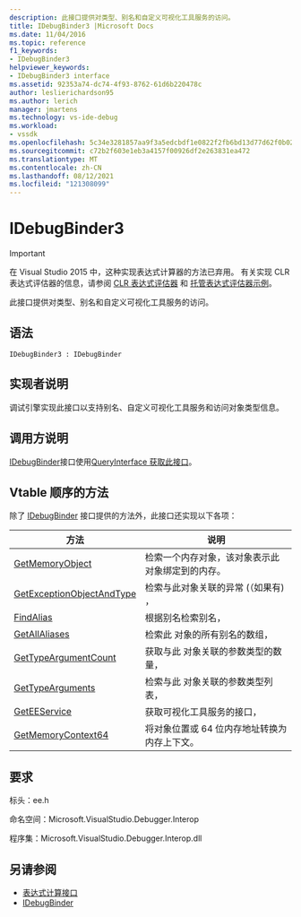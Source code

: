 ```yaml
---
description: 此接口提供对类型、别名和自定义可视化工具服务的访问。
title: IDebugBinder3 |Microsoft Docs
ms.date: 11/04/2016
ms.topic: reference
f1_keywords:
- IDebugBinder3
helpviewer_keywords:
- IDebugBinder3 interface
ms.assetid: 92353a74-dc74-4f93-8762-61d6b220478c
author: leslierichardson95
ms.author: lerich
manager: jmartens
ms.technology: vs-ide-debug
ms.workload:
- vssdk
ms.openlocfilehash: 5c34e3281857aa9f3a5edcbdf1e0822f2fb6bd13d77d62f0b02cbeecc1301de6
ms.sourcegitcommit: c72b2f603e1eb3a4157f00926df2e263831ea472
ms.translationtype: MT
ms.contentlocale: zh-CN
ms.lasthandoff: 08/12/2021
ms.locfileid: "121308099"
---
```

# <a name="idebugbinder3"></a>IDebugBinder3
> [!IMPORTANT]
> 在 Visual Studio 2015 中，这种实现表达式计算器的方法已弃用。 有关实现 CLR 表达式评估器的信息，请参阅 [CLR 表达式评估器](https://github.com/Microsoft/ConcordExtensibilitySamples/wiki/CLR-Expression-Evaluators) 和 [托管表达式评估器示例](https://github.com/Microsoft/ConcordExtensibilitySamples/wiki/Managed-Expression-Evaluator-Sample)。

 此接口提供对类型、别名和自定义可视化工具服务的访问。

## <a name="syntax"></a>语法

```
IDebugBinder3 : IDebugBinder
```

## <a name="notes-for-implementers"></a>实现者说明
 调试引擎实现此接口以支持别名、自定义可视化工具服务和访问对象类型信息。

## <a name="notes-for-callers"></a>调用方说明
 [IDebugBinder](../../../extensibility/debugger/reference/idebugbinder.md)接口使用[QueryInterface 获取此接口](/cpp/atl/queryinterface)。

## <a name="methods-in-vtable-order"></a>Vtable 顺序的方法
 除了 [IDebugBinder](../../../extensibility/debugger/reference/idebugbinder.md) 接口提供的方法外，此接口还实现以下各项：

|方法|说明|
|------------|-----------------|
|[GetMemoryObject](../../../extensibility/debugger/reference/idebugbinder3-getmemoryobject.md)|检索一个内存对象，该对象表示此 对象绑定到的内存。|
|[GetExceptionObjectAndType](../../../extensibility/debugger/reference/idebugbinder3-getexceptionobjectandtype.md)|检索与此对象关联的异常 (（如果有) ，|
|[FindAlias](../../../extensibility/debugger/reference/idebugbinder3-findalias.md)|根据别名检索别名，|
|[GetAllAliases](../../../extensibility/debugger/reference/idebugbinder3-getallaliases.md)|检索此 对象的所有别名的数组，|
|[GetTypeArgumentCount](../../../extensibility/debugger/reference/idebugbinder3-gettypeargumentcount.md)|获取与此 对象关联的参数类型的数量，|
|[GetTypeArguments](../../../extensibility/debugger/reference/idebugbinder3-gettypearguments.md)|检索与此 对象关联的参数类型列表，|
|[GetEEService](../../../extensibility/debugger/reference/idebugbinder3-geteeservice.md)|获取可视化工具服务的接口，|
|[GetMemoryContext64](../../../extensibility/debugger/reference/idebugbinder3-getmemorycontext64.md)|将对象位置或 64 位内存地址转换为内存上下文。|

## <a name="requirements"></a>要求
 标头：ee.h

 命名空间：Microsoft.VisualStudio.Debugger.Interop

 程序集：Microsoft.VisualStudio.Debugger.Interop.dll

## <a name="see-also"></a>另请参阅
- [表达式计算接口](../../../extensibility/debugger/reference/expression-evaluation-interfaces.md)
- [IDebugBinder](../../../extensibility/debugger/reference/idebugbinder.md)
